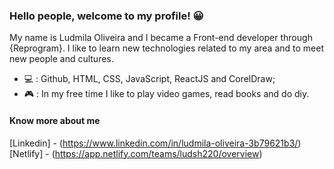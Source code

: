 ### Hello people, welcome to my profile! &#128512;

<!--
**Ludmila-Oliveira/ludmila-oliveira** is a ✨ _special_ ✨ repository because its `README.md` (this file) appears on your GitHub profile. -->
 My name is Ludmila Oliveira and I became a Front-end developer through {Reprogram}. I like to learn new technologies related to my area and to meet new people and cultures.

- &#128187; : Github, HTML, CSS, JavaScript, ReactJS and CorelDraw;
- &#127918; : In my free time I like to play video games, read books and do diy.

#### Know more about me

[Linkedin] - (https://www.linkedin.com/in/ludmila-oliveira-3b79621b3/)
[Netlify] - (https://app.netlify.com/teams/ludsh220/overview)


